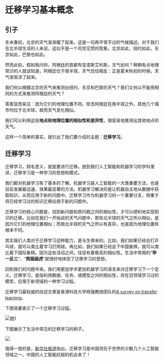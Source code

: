 # 迁移学习基本概念

## 引子

冬末春初，北京的天气渐渐暖了起来。这是一句再平常不过的气候描述。对于我们在北半球生活的人来说，这似乎是一个司空见惯的现象。北京如此，纽约如此，东京如此，巴黎也如此。

然而此刻，假如我问你，阿根廷的首都布宜诺斯艾利斯，天气如何？稍稍有点地理常识的人就该知道，阿根廷位于南半球，天气恰恰相反：正是夏末秋初的时候，天气渐渐凉了起来。

我们何以根据北京的天气来推测出纽约、东京和巴黎的天气？我们又何以不能用相同的方式来推测阿根廷的天气？

答案显而易见：因为它们的地理位置不同。除去阿根廷在南半球之外，其他几个城市均位于北半球，故而天气变化相似。

我们可以利用这些**地点和地理位置的相似性和差异性**，很容易地推测出其他地点的天气。

这样一个简单的事实，就引出了我们要介绍的主题：**迁移学习**。

## 迁移学习

迁移学习，顾名思义，就是要进行迁移。放到我们人工智能和机器学习的学科里讲，迁移学习是一种学习的思想和模式。

我们都对机器学习有了基本的了解。机器学习是人工智能的一大类重要方法，也是目前发展最迅速、效果最显著的方法。机器学习解决的是让机器自主地从数据中获取知识，从而应用于新的问题中。迁移学习作为机器学习的一个重要分支，侧重于将已经学习过的知识迁移应用于新的问题中。

迁移学习的核心问题是，找到新问题和原问题之间的相似性，才可以顺利地实现知识的迁移。比如在我们一开始说的天气问题中，那些北半球的天气之所以相似，是因为它们的地理位置相似；而南北半球的天气之所以有差异，也是因为地理位置有根本不同。

其实我们人类对于迁移学习这种能力，是与生俱来的。比如，我们如果已经会打乒乓球，就可以类比着学习打网球。再比如，我们如果已经会下中国象棋，就可以类比着下国际象棋。因为这些活动之间，往往有着极高的相似性。生活中常用的“**举一反三**”、“**照猫画虎**”就很好地体现了迁移学习的思想。

回到我们的问题中来。我们用更加学术更加机器学习的语言来对迁移学习下一个定义。迁移学习，是指利用数据、任务、或模型之间的相似性，将在旧领域学习过的模型，应用于新领域的一种学习过程。

迁移学习最权威的综述文章是香港科技大学杨强教授团队的[A survey on transfer learning](https://ieeexplore.ieee.org/abstract/document/5288526/)。

下图简要表示了一个迁移学习过程。

![&#x56FE;1](https://raw.githubusercontent.com/jindongwang/transferlearning-tutorial/master/src/figures/png/fig-introduction-transfer.png)

下图展示了生活中常见的迁移学习的例子。

![](https://raw.githubusercontent.com/jindongwang/transferlearning-tutorial/master/src/figures/png/fig-introduction-example.png)

值得一提的是，[新华社报道](https://mp.weixin.qq.com/s?__biz=MjM5ODYzNzAyMQ==&mid=2651933920&idx=1\&sn=ae2866bd12000f1644eae1094497837e)指出，迁移学习是中国领先于世界的少数几个人工智能领域之一。中国的人工智能赶超的机会来了！

